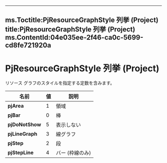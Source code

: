 

---
ms.Toctitle:PjResourceGraphStyle 列挙 (Project)
title:PjResourceGraphStyle 列挙 (Project)
ms.ContentId:04e035ee-2f46-ca0c-5699-cd8fe721920a
---
# PjResourceGraphStyle 列挙 (Project)




リソース グラフのスタイルを指定する定数を含みます。

|**名前**|**値**|**説明**|
|---|---|---|
|**pjArea**|1|領域|
|**pjBar**|0|棒|
|**pjDoNotShow**|5|表示しない|
|**pjLineGraph**|3|線グラフ|
|**pjStep**|2|段|
|**pjStepLine**|4|バー (枠線のみ)|




